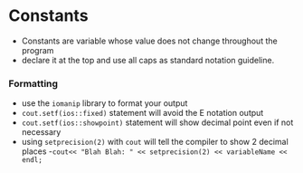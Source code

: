 # Constants

- Constants are variable whose value does not change throughout the program
- declare it at the top and use all caps as standard notation guideline.


### Formatting

- use the `iomanip` library to format your output
- `cout.setf(ios::fixed)` statement will avoid the E notation output
- `cout.setf(ios::showpoint)` statement will show decimal point even if not necessary
- using `setprecision(2)` with `cout` will tell the compiler to show 2 decimal places
		-`cout<< "Blah Blah: " << setprecision(2) << variableName << endl;`